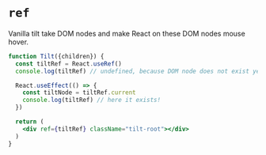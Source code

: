 # `ref`

Vanilla tilt take DOM nodes and make React on these DOM nodes mouse hover.

```jsx
function Tilt({children}) {
  const tiltRef = React.useRef()
  console.log(tiltRef) // undefined, because DOM node does not exist yet

  React.useEffect(() => {
    const tiltNode = tiltRef.current
    console.log(tiltRef) // here it exists!
  })

  return (
    <div ref={tiltRef} className="tilt-root"></div>
  )
}
```

